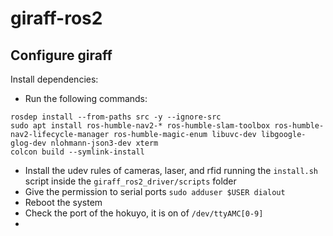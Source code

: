 # giraff-ros2

## Configure giraff
Install dependencies:
* Run the following commands: 
```shell
rosdep install --from-paths src -y --ignore-src
sudo apt install ros-humble-nav2-* ros-humble-slam-toolbox ros-humble-nav2-lifecycle-manager ros-humble-magic-enum libuvc-dev libgoogle-glog-dev nlohmann-json3-dev xterm
colcon build --symlink-install
```
* Install the udev rules of cameras, laser, and rfid running the `install.sh` script inside the `giraff_ros2_driver/scripts` folder
* Give the permission to serial ports `sudo adduser $USER dialout`
* Reboot the system
* Check the port of the hokuyo, it is on of `/dev/ttyAMC[0-9]`
* 
